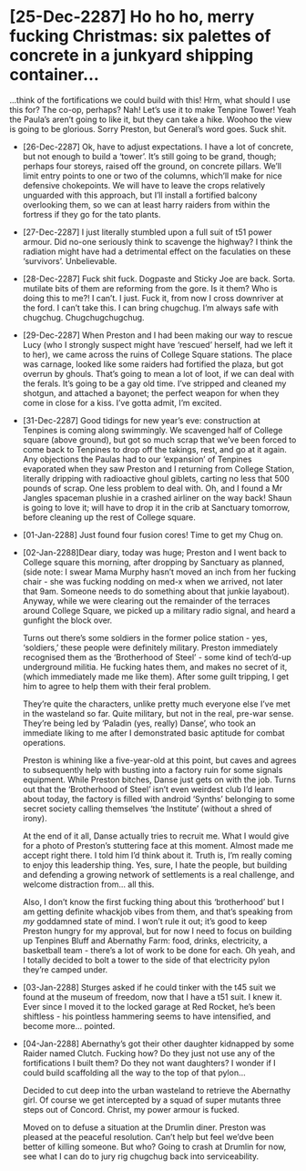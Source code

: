 # [25-Dec-2287] Ho ho ho, merry fucking Christmas: six palettes of concrete in a junkyard shipping container...
...think of the fortifications we could build with this! Hrm, what should I use this for? The co-op, perhaps? Nah! Let’s use it to make Tenpine Tower! Yeah the Paula’s aren’t going to like it, but they can take a hike. Woohoo the view is going to be glorious. Sorry Preston, but General’s word goes. Suck shit.

* [26-Dec-2287] Ok, have to adjust expectations. I have a lot of concrete, but not enough to build a ‘tower’. It’s still going to be grand, though; perhaps four storeys, raised off the ground, on concrete pillars. We’ll limit entry points to one or two of the columns, which’ll make for nice defensive chokepoints. We will have to leave the crops relatively unguarded with this approach, but I’ll install a fortified balcony overlooking them, so we can at least harry raiders from within the fortress if they go for the tato plants.

* [27-Dec-2287] I just literally stumbled upon a full suit of t51 power armour. Did no-one seriously think to scavenge the highway? I think the radiation might have had a detrimental effect on the faculaties on these ‘survivors’. Unbelievable.

* [28-Dec-2287] Fuck shit fuck. Dogpaste and Sticky Joe are back. Sorta. mutilate bits of them are reforming from the gore. Is it them? Who is doing this to me?! I can’t. I just. Fuck it, from now I cross downriver at the ford. I can’t take this. I can bring chugchug. I’m always safe with chugchug. Chugchugchugchug.

* [29-Dec-2287] When Preston and I had been making our way to rescue Lucy (who I strongly suspect might have ‘rescued’ herself, had we left it to her), we came across the ruins of College Square stations. The place was carnage, looked like some raiders had fortified the plaza, but got overrun by ghouls. That’s going to mean a lot of loot, if we can deal with the ferals. It’s going to be a gay old time. I’ve stripped and cleaned my shotgun, and attached a bayonet; the perfect weapon for when they come in close for a kiss. I’ve gotta admit, I’m excited. 

* [31-Dec-2287] Good tidings for new year’s eve: construction at Tenpines is coming along swimmingly. We scavenged half of College square (above ground), but got so much scrap that we’ve been forced to come back to Tenpines to drop off the takings, rest, and go at it again. Any objections the Paulas had to our ‘expansion’ of Tenpines evaporated when they saw Preston and I returning from College Station, literally dripping with radioactive ghoul giblets, carting no less that 500 pounds of scrap. One less problem to deal with. Oh, and I found a Mr Jangles spaceman plushie in a crashed airliner on the way back! Shaun is going to love it; will have to drop it in the crib at Sanctuary tomorrow, before cleaning up the rest of College square.

* [01-Jan-2288] Just found four fusion cores! Time to get my Chug on.

* [02-Jan-2288]Dear diary, today was huge; Preston and I went back to College square this morning, after dropping by Sanctuary as planned, (side note: I swear Mama Murphy hasn’t moved an inch from her fucking chair - she was fucking nodding on med-x when we arrived, not later that 9am. Someone needs to do something about that junkie layabout). Anyway, while we were clearing out the remainder of the terraces around College Square, we picked up a military radio signal, and heard a gunfight the block over. 

    Turns out there’s some soldiers in the former police station - yes, ‘soldiers,’ these people were definitely military. Preston immediately recognised them as the ‘Brotherhood of Steel’ - some kind of tech’d-up underground militia. He fucking hates them, and makes no secret of it, (which immediately made me like them). After some guilt tripping, I get him to agree to help them with their feral problem. 

    They’re quite the characters, unlike pretty much everyone else I’ve met in the wasteland so far. Quite military, but not in the real, pre-war sense. They’re being led by ‘Paladin (yes, really) Danse’, who took an immediate liking to me after I demonstrated basic aptitude for combat operations. 

    Preston is whining like a five-year-old at this point, but caves and agrees to subsequently help with busting into a factory ruin for some signals equipment. While Preston bitches, Danse just gets on with the job. Turns out that the ‘Brotherhood of Steel’ isn’t even weirdest club I’d learn about today, the factory is filled with android ‘Synths’ belonging to some secret society calling themselves ‘the Institute’ (without a shred of irony). 

    At the end of it all, Danse actually tries to recruit me. What I would give for a photo of Preston’s stuttering face at this moment. Almost made me accept right there. I told him I’d think about it. Truth is, I’m really coming to enjoy this leadership thing. Yes, sure, I hate the people, but building and defending a growing network of settlements is a real challenge, and welcome distraction from… all this. 

    Also, I don’t know the first fucking thing about this ‘brotherhood’ but I am getting definite whackjob vibes from them, and that’s speaking from *my* goddamned state of mind. I won’t rule it out; it’s good to keep Preston hungry for my approval, but for now I need to focus on building up Tenpines Bluff and Abernathy Farm: food, drinks, electricity, a basketball team - there’s a lot of work to be done for each. Oh yeah, and I totally decided to bolt a tower to the side of that electricity pylon they’re camped under. 

* [03-Jan-2288] Sturges asked if he could tinker with the t45 suit we found at the museum of freedom, now that I have a t51 suit. I knew it. Ever since I moved it to the locked garage at Red Rocket, he’s been shiftless - his pointless hammering seems to have intensified, and become more… pointed.

* [04-Jan-2288] Abernathy’s got their other daughter kidnapped by some Raider named Clutch. Fucking how? Do they just not use any of the fortifications I built them? Do they not want daughters? I wonder if I could build scaffolding all the way to the top of that pylon…

    Decided to cut deep into the urban wasteland to retrieve the Abernathy girl. Of course we get intercepted by a squad of super mutants three steps out of Concord. Christ, my power armour is fucked. 

    Moved on to defuse a situation at the Drumlin diner. Preston was pleased at the peaceful resolution. Can’t help but feel we’dve been better of killing someone. But who? Going to crash at Drumlin for now, see what I can do to jury rig chugchug back into serviceability. 
